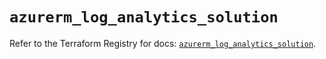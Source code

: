 # `azurerm_log_analytics_solution`

Refer to the Terraform Registry for docs: [`azurerm_log_analytics_solution`](https://registry.terraform.io/providers/hashicorp/azurerm/3.110.0/docs/resources/log_analytics_solution).
